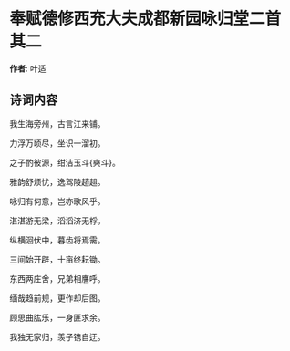 # 奉赋德修西充大夫成都新园咏归堂二首  其二

**作者**: 叶适

## 诗词内容

我生海旁州，古言江来铺。

力浮万顷尽，坐识一溜初。

之子酌彼源，绀洁玉斗{奭斗}。

雅韵舒烦忧，逸驾陵趦趄。

咏归有何意，岂亦歌风乎。

湛湛游无梁，滔滔济无桴。

纵横洄伏中，暮齿将焉需。

三间始开辟，十亩终耘锄。

东西两庄舍，兄弟相譍呼。

缅哉趋前规，更作却后图。

顾思曲肱乐，一身匪求余。

我独无家归，羡子镌自迂。

